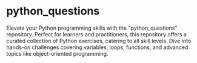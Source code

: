 # python_questions
Elevate your Python programming skills with the "python_questions" repository. Perfect for learners and practitioners, this repository offers a curated collection of Python exercises, catering to all skill levels. Dive into hands-on challenges covering variables, loops, functions, and advanced topics like object-oriented programming.
